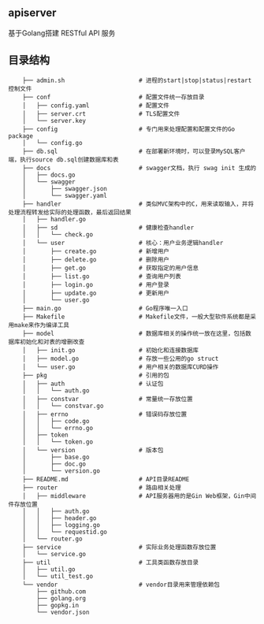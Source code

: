 
## apiserver

基于Golang搭建 RESTful API 服务

## 目录结构

        ├── admin.sh                     # 进程的start|stop|status|restart控制文件
        ├── conf                         # 配置文件统一存放目录
        │   ├── config.yaml              # 配置文件
        │   ├── server.crt               # TLS配置文件
        │   └── server.key
        ├── config                       # 专门用来处理配置和配置文件的Go package
        │   └── config.go                 
        ├── db.sql                       # 在部署新环境时，可以登录MySQL客户端，执行source db.sql创建数据库和表
        ├── docs                         # swagger文档，执行 swag init 生成的
        │   ├── docs.go
        │   └── swagger
        │       ├── swagger.json
        │       └── swagger.yaml
        ├── handler                      # 类似MVC架构中的C，用来读取输入，并将处理流程转发给实际的处理函数，最后返回结果
        │   ├── handler.go
        │   ├── sd                       # 健康检查handler
        │   │   └── check.go 
        │   └── user                     # 核心：用户业务逻辑handler
        │       ├── create.go            # 新增用户
        │       ├── delete.go            # 删除用户
        │       ├── get.go               # 获取指定的用户信息
        │       ├── list.go              # 查询用户列表
        │       ├── login.go             # 用户登录
        │       ├── update.go            # 更新用户
        │       └── user.go       
        ├── main.go                      # Go程序唯一入口
        ├── Makefile                     # Makefile文件，一般大型软件系统都是采用make来作为编译工具
        ├── model                        # 数据库相关的操作统一放在这里，包括数据库初始化和对表的增删改查
        │   ├── init.go                  # 初始化和连接数据库
        │   ├── model.go                 # 存放一些公用的go struct
        │   └── user.go                  # 用户相关的数据库CURD操作
        ├── pkg                          # 引用的包
        │   ├── auth                     # 认证包
        │   │   └── auth.go
        │   ├── constvar                 # 常量统一存放位置
        │   │   └── constvar.go
        │   ├── errno                    # 错误码存放位置
        │   │   ├── code.go
        │   │   └── errno.go
        │   ├── token
        │   │   └── token.go
        │   └── version                  # 版本包
        │       ├── base.go
        │       ├── doc.go
        │       └── version.go
        ├── README.md                    # API目录README
        ├── router                       # 路由相关处理
        │   ├── middleware               # API服务器用的是Gin Web框架，Gin中间件存放位置
        │   │   ├── auth.go 
        │   │   ├── header.go
        │   │   ├── logging.go
        │   │   └── requestid.go
        │   └── router.go
        ├── service                      # 实际业务处理函数存放位置
        │   └── service.go
        ├── util                         # 工具类函数存放目录
        │   ├── util.go 
        │   └── util_test.go
        └── vendor                       # vendor目录用来管理依赖包
            ├── github.com
            ├── golang.org
            ├── gopkg.in
            └── vendor.json
